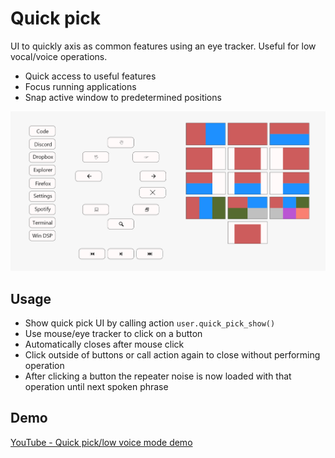 # Quick pick

UI to quickly axis as common features using an eye tracker. Useful for low vocal/voice operations.

-   Quick access to useful features
-   Focus running applications
-   Snap active window to predetermined positions

![Quick pick](./quick_pick.png)

## Usage

-   Show quick pick UI by calling action `user.quick_pick_show()`
-   Use mouse/eye tracker to click on a button
-   Automatically closes after mouse click
-   Click outside of buttons or call action again to close without performing operation
-   After clicking a button the repeater noise is now loaded with that operation until next spoken phrase

## Demo

[YouTube - Quick pick/low voice mode demo](https://youtu.be/wDwe6tvqD6g)
